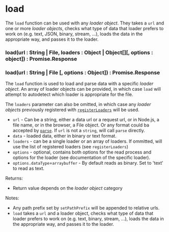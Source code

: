 # load

The `load` function can be used with any _loader object_. They takes a `url` and one or more _loader objects_, checks what type of data that loader prefers to work on (e.g. text, JSON, binary, stream, ...), loads the data in the appropriate way, and passes it to the loader.

### load(url : String | File, loaders : Object | Object[][, options : object]) : Promise.Response

### load(url : String | File [, options : Object]) : Promise.Response

The `load` function is used to load and parse data with a specific _loader object_. An array of loader objects can be provided, in which case `load` will attempt to autodetect which loader is appropriate for the file.

The `loaders` parameter can also be omitted, in which case any _loader objects_ previously registered with [`registerLoaders`](docs/api-reference/core/register-loaders) will be used.

- `url` - Can be a string, either a data url or a request url, or in Node.js, a file name, or in the browser, a File object. Or any format could ba accepted by [`parse`](https://github.com/uber-web/loaders.gl/blob/master/docs/api-reference/core/parse.md#parsedata--arraybuffer--string--options--object--url--string--promise). If `url` is not a `string`, will call `parse` directly.
- `data` - loaded data, either in binary or text format.
- `loaders` - can be a single loader or an array of loaders. If ommitted, will use the list of registered loaders (see `registerLoaders`)
- `options` - optional, contains both options for the read process and options for the loader (see documentation of the specific loader).
- `options.dataType`=`arraybuffer` - By default reads as binary. Set to 'text' to read as text.

Returns:

- Return value depends on the _loader object_ category

Notes:

- Any path prefix set by `setPathPrefix` will be appended to relative urls.
- `load` takes a `url` and a loader object, checks what type of data that loader prefers to work on (e.g. text, binary, stream, ...), loads the data in the appropriate way, and passes it to the loader.
